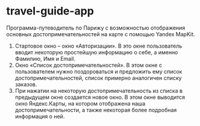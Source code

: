 # travel-guide-app
Программа-путеводитель по Парижу с возможностью отображения основных достопримечательностей
на карте с помощью Yandex MapKit.
1. Стартовое окно – окно «Авторизации». В это окне пользователь вводит
некоторую простейшую информацию о себе, а именно Фамилию, Имя и Email.
2. Окно «Список достопримечательностей». В этом окне с пользователем нужно
поздороваться и предложить ему список достопримечательностей, список примерно
аналогичен списку заказов.
3. При нажатии на некоторую достопримечательность из списка в предыдущем
окне создается новое окно. В этом окне выводится окно Яндекс.Карты, на котором
отображена наша достопримечательности, а также некоторая более подробная
информация о ней.
